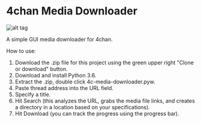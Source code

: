 4chan Media Downloader
================

![alt tag](http://i.imgur.com/suNh7a5.png)

A simple GUI media downloader for 4chan.

How to use:

1. Download the .zip file for this project using the green upper right "Clone or download" button.
2. Download and install Python 3.6.
3. Extract the .zip, double click 4c-media-downloader.pyw.
4. Paste thread address into the URL field.
5. Specify a title.
6. Hit Search (this analyzes the URL, grabs the media file links, and creates a directory in a location based on your specifications).
7. Hit Download (you can track the progress using the progress bar).